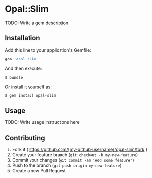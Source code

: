 # Opal::Slim

TODO: Write a gem description

## Installation

Add this line to your application's Gemfile:

```ruby
gem 'opal-slim'
```

And then execute:

    $ bundle

Or install it yourself as:

    $ gem install opal-slim

## Usage

TODO: Write usage instructions here

## Contributing

1. Fork it ( https://github.com/[my-github-username]/opal-slim/fork )
2. Create your feature branch (`git checkout -b my-new-feature`)
3. Commit your changes (`git commit -am 'Add some feature'`)
4. Push to the branch (`git push origin my-new-feature`)
5. Create a new Pull Request
